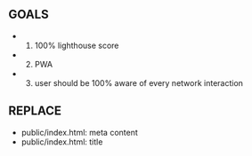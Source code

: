 ## GOALS

- 1. 100% lighthouse score
- 2. PWA
- 3. user should be 100% aware of every network interaction

## REPLACE

- public/index.html: meta content
- public/index.html: title
